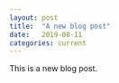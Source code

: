 ```yaml
---
layout: post
title:  "A new blog post"
date:   2019-08-11
categories: current
---
```

This is a new blog post.
